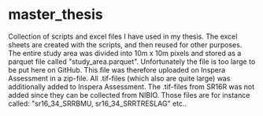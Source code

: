 ﻿# master_thesis

Collection of scripts and excel files I have used in my thesis. The excel sheets are created with the scripts, and then reused for other purposes. 
The entire study area was divided into 10m x 10m pixels and stored as a parquet file called "study_area.parquet". Unfortunately the file is too large to be put here on GitHub. This file was therefore uploaded on Inspera Assessment in a zip-file. 
All .tif-files (which also are quite large) was additionally added to Inspera Assessment. The .tif-files from SR16R was not added since they can be collected from NIBIO. Those files are for instance called: "sr16_34_SRRBMU, sr16_34_SRRTRESLAG" etc..
